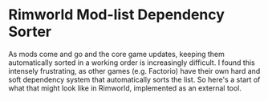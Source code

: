 # Rimworld Mod-list Dependency Sorter

As mods come and go and the core game updates, keeping them automatically sorted in a working order is increasingly difficult.  I found this intensely frustrating, as other games (e.g. Factorio) have their own hard and soft dependency system that automatically sorts the list.  So here's a start of what that might look like in Rimworld, implemented as an external tool.

